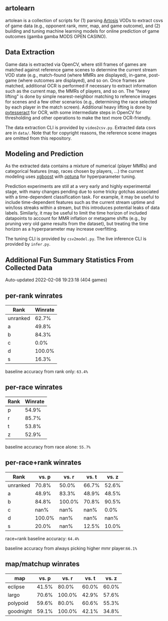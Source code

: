 artolearn
---------

artolean is a collection of scripts for (1) parsing [Artosis](https://twitch.tv/artosis) VODs to extract csvs of game data (e.g., opponent rank, mmr, map, and game outcome), and (2) building and tuning machine learning models for online prediction of game outcomes (gamba gamba MODS OPEN CASINO).

Data Extraction
---------------
Game data is extracted via OpenCV, where still frames of games are matched against reference game scenes to determine the current stream VOD state (e.g., match-found (where MMRs are displayed), in-game, post-game (where outcomes are displayed), and so on.
Once frames are matched, additional OCR is performed if necessary to extract information such as the current map, the MMRs of players, and so on.
The "heavy lifting" is done by simple nearest-neighbor matching to reference images for scenes and a few other scenarios (e.g., determining the race selected by each player in the match screen).
Additional heavy lifting is done by [pytesseract](https://pypi.org/project/pytesseract/) for OCR, with some intermediate steps in OpenCV for thresholding and other operations to make the text more OCR-friendly.

The data extraction CLI is provided by `video2csv.py`.
Extracted data csvs are in `data/`.
Note that for copyright reasons, the reference scene images are omitted from
this repository.

Modeling and Prediction
-----------------------
As the extracted data contains a mixture of numerical (player MMRs) and categorical features (map, races chosen by players, ...) the current modeling uses [xgboost](https://xgboost.readthedocs.io/en/stable/) with [optuna](https://optuna.org/) for hyperparameter tuning.

Prediction experiments are still at a very early and highly experimental stage, with many changes pending due to some tricky gotchas associated with a time-dependent classification task.
For example, it may be useful to include time-dependent features such as the current stream uptime and win/loss streaks within a stream, but this introduces potential leaks of data labels.
Similarly, it may be useful to limit the time horizon of included datapoints to account for MMR inflation or metagame shifts (e.g., by pruning very old game results from the dataset), but treating the time horizon as a hyperparameter may increase overfitting.

The tuning CLI is provided by `csv2model.py`.
The live inference CLI is provided by `infer.py`.

Additional Fun Summary Statistics From Collected Data
-----------------------------------------------------
Auto-updated 2022-02-08 19:23:18 (404 games)

per-rank winrates
-----------------
Rank | Winrate
---- | -------
unranked | 62.7%
a | 49.8%
b | 84.3%
c | 0.0%
d | 100.0%
s | 16.3%

 baseline accuracy from rank only: `63.4%`

per-race winrates
-----------------
Rank | Winrate
---- | -------
p | 54.9%
r | 85.7%
t | 53.8%
z | 52.9%

 baseline accuracy from race alone: `55.7%`

per-race+rank winrates
----------------------
Rank | vs. p | vs. r | vs. t | vs. z
---- | ---- | ---- | ---- | ---- 
unranked | 70.8% | 50.0% | 66.7% | 52.6% 
a | 48.9% | 83.3% | 48.9% | 48.5% 
b | 84.8% | 100.0% | 70.8% | 90.5% 
c | nan% | nan% | nan% | 0.0% 
d | 100.0% | nan% | nan% | nan% 
s | 20.0% | nan% | 12.5% | 10.0% 

 race+rank baseline accuracy: `64.4%`

baseline accuracy from always picking higher mmr player:`66.1%`

map/matchup winrates
--------------------

map | vs. p | vs. r | vs. t | vs. z
------|------|------|------|------
eclipse | 41.5% | 80.0% | 60.0% | 60.0%
largo | 70.6% | 100.0% | 42.9% | 57.6%
polypoid | 59.6% | 80.0% | 60.6% | 55.3%
goodnight | 59.1% | 100.0% | 42.1% | 34.8%
